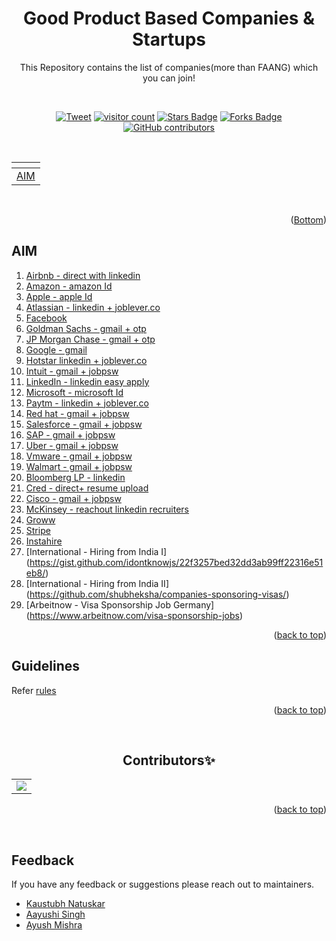 <div id="top"></div>

<div align="center"> <h1> Good Product Based Companies & Startups </h1>  
This Repository contains the list of companies(more than FAANG) which you can join!  
	
<p>
	<br>
</p>  
	

<a href="https://twitter.com/intent/tweet?text=This%20repo%20contains%20opportunities%20for%20you%20to%20apply%20more%20than%20300%20good%20companies%20&url=https://kaustubh-natuskar.github.io/moreThanFAANGM/&hashtags=githubrepository,productbasedcompanies,goodstartups,bestservicebasedcompanies"><img src="https://img.shields.io/twitter/url/http/shields.io.svg?style=social" alt="Tweet" ></a>
<a href="https://github.com/Kaustubh-Natuskar/companies-to-apply"><img src="https://visitor-badge.laobi.icu/badge?page_id=Kaustubh-Natuskar.companies-to-apply" alt="visitor count"/></a>
<a href="https://github.com/Kaustubh-Natuskar/companies-to-apply/stargazers"><img src="https://img.shields.io/github/stars/Kaustubh-Natuskar/companies-to-apply" alt="Stars Badge"/></a>
<a href="https://github.com/Kaustubh-Natuskar/companies-to-apply/network/members"><img src="https://img.shields.io/github/forks/Kaustubh-Natuskar/companies-to-apply" alt="Forks Badge"/></a>
<a href="https://github.com/Kaustubh-Natuskar/companies-to-apply/graphs/contributors"><img alt="GitHub contributors" src="https://img.shields.io/github/contributors/Kaustubh-Natuskar/companies-to-apply?color=2b9348"></a>
</div>


 
<br>


<div align="center">
   <table>
      <thead>
         <tr>
		    <th align="left"></th>
         </tr>
      </thead>
      <tbody>
         <tr>
		    <td align="left"><a href="#AIM">AIM</a></td>
         </tr>
      </tbody>
   </table>
</div>
<br>
<!-- change the above count after adding comapnies. -->
<p align="right">(<a href="#Bottom">Bottom</a>)</p>

 <!---
PLEASE DON'T CHANGE THE NUMBERING. KEEP EVERYTHING STARTING WITH 1.
-->

 
<!-- ## AIM   -->
<h2 id="AIM">AIM</h2>  

1. [Airbnb - direct with linkedin](https://careers.airbnb.com/)   
1. [Amazon - amazon Id](https://www.amazon.jobs/en/)    
1. [Apple - apple Id](https://www.apple.com/careers/us/) 
1. [Atlassian - linkedin + joblever.co](https://www.atlassian.com/company/careers)  
1. [Facebook](https://www.facebook.com/careers/jobs/) 
1. [Goldman Sachs - gmail + otp](https://www.goldmansachs.com/careers/)   
1. [JP Morgan Chase - gmail + otp](https://careers.jpmorgan.com/in/en/professionals)   
1. [Google - gmail ](https://careers.google.com/)
1. [Hotstar linkedin + joblever.co](https://tech.hotstar.com/)
1. [Intuit - gmail + jobpsw](https://www.intuit.com/careers/)
1. [LinkedIn - linkedin easy apply](https://careers.linkedin.com/)
1. [Microsoft - microsoft Id](https://careers.microsoft.com/us/en)
1. [Paytm - linkedin + joblever.co](https://paytm.com/careers/) 
1. [Red hat - gmail + jobpsw](https://www.redhat.com/en/jobs) 
1. [Salesforce - gmail + jobpsw](https://www.salesforce.com/)  
1. [SAP - gmail + jobpsw](https://jobs.sap.com/) 
1. [Uber - gmail + jobpsw](https://www.uber.com/us/en/careers/)  
1. [Vmware - gmail + jobpsw](https://careers.vmware.com/main/)
1. [Walmart - gmail + jobpsw](https://one.walmart.com/content/globaltechindia/en_in/results.html?job_function=&job_function=Software%20Engineering&loc_filter=Bengaluru) 
1. [Bloomberg LP - linkedin](https://careers.bloomberg.com/job/search)
1. [Cred - direct+ resume upload](https://careers.cred.club/) 
1. [Cisco - gmail + jobpsw](https://jobs.cisco.com/)  
1. [McKinsey - reachout linkedin recruiters](https://www.mckinsey.com/in/careers-in-india)
1. [Groww](https://groww.skillate.com/)  
1. [Stripe](https://stripe.com/in/jobs)  
1. [Instahire](https://www.instahyre.com/) 
1. [International - Hiring from India I] (https://gist.github.com/idontknowjs/22f3257bed32dd3ab99ff22316e51eb8/)
1. [International - Hiring from India II] (https://github.com/shubheksha/companies-sponsoring-visas/)
1. [Arbeitnow - Visa Sponsorship Job Germany] (https://www.arbeitnow.com/visa-sponsorship-jobs)


<p align="right">(<a href="#top">back to top</a>)</p>

## Guidelines
  

Refer [rules](https://github.com/Kaustubh-Natuskar/companies-to-apply/blob/main/GUIDELINES.MD)


<p align="right">(<a href="#top">back to top</a>)</p>

<br>  
  


<h2 align=center>Contributors✨</h2>
<table>
	<tr>
		 <td>
  <a href="https://github.com/Kaustubh-Natuskar/companies-to-apply/graphs/contributors">
  <img src="https://contrib.rocks/image?repo=Kaustubh-Natuskar/companies-to-apply" />
  </a>
		</td>
	</tr>
</table>

<p align="right">(<a href="#top">back to top</a>)</p>

<br>

## Feedback

If you have any feedback or suggestions please reach out to maintainers.  
* [Kaustubh Natuskar](https://www.linkedin.com/in/kaustubhnatuskar/)  
* [Aayushi Singh](https://www.linkedin.com/in/aayushisingh1703/)
* [Ayush Mishra](https://www.linkedin.com/in/ayush-b-m/)

<div id="Bottom"></div>